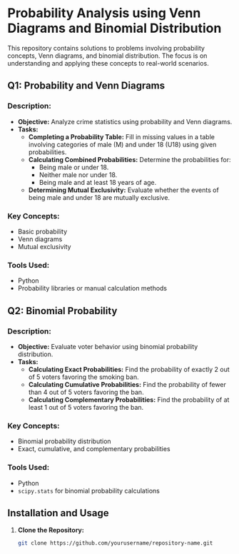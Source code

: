 # Probability Analysis using Venn Diagrams and Binomial Distribution

This repository contains solutions to problems involving probability concepts, Venn diagrams, and binomial distribution. The focus is on understanding and applying these concepts to real-world scenarios.

## Q1: Probability and Venn Diagrams

### Description:
- **Objective:** Analyze crime statistics using probability and Venn diagrams.
- **Tasks:**
  - **Completing a Probability Table:** Fill in missing values in a table involving categories of male (M) and under 18 (U18) using given probabilities.
  - **Calculating Combined Probabilities:** Determine the probabilities for:
    - Being male or under 18.
    - Neither male nor under 18.
    - Being male and at least 18 years of age.
  - **Determining Mutual Exclusivity:** Evaluate whether the events of being male and under 18 are mutually exclusive.

### Key Concepts:
- Basic probability
- Venn diagrams
- Mutual exclusivity

### Tools Used:
- Python
- Probability libraries or manual calculation methods

## Q2: Binomial Probability

### Description:
- **Objective:** Evaluate voter behavior using binomial probability distribution.
- **Tasks:**
  - **Calculating Exact Probabilities:** Find the probability of exactly 2 out of 5 voters favoring the smoking ban.
  - **Calculating Cumulative Probabilities:** Find the probability of fewer than 4 out of 5 voters favoring the ban.
  - **Calculating Complementary Probabilities:** Find the probability of at least 1 out of 5 voters favoring the ban.

### Key Concepts:
- Binomial probability distribution
- Exact, cumulative, and complementary probabilities

### Tools Used:
- Python
- `scipy.stats` for binomial probability calculations

## Installation and Usage

1. **Clone the Repository:**
   ```bash
   git clone https://github.com/yourusername/repository-name.git
